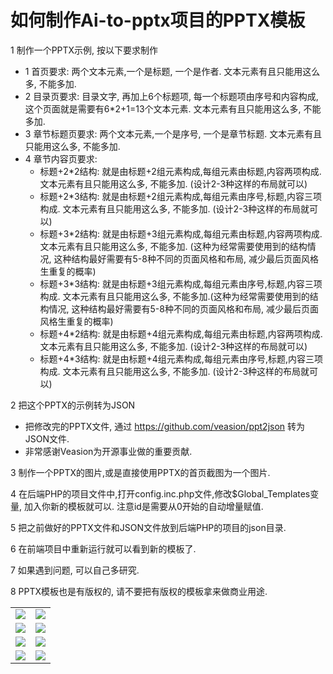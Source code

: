 # 如何制作Ai-to-pptx项目的PPTX模板
1 制作一个PPTX示例, 按以下要求制作
  - 1 首页要求: 两个文本元素,一个是标题, 一个是作者. 文本元素有且只能用这么多, 不能多加.
  - 2 目录页要求: 目录文字, 再加上6个标题项, 每一个标题项由序号和内容构成, 这个页面就是需要有6*2+1=13个文本元素. 文本元素有且只能用这么多, 不能多加.
  - 3 章节标题页要求: 两个文本元素,一个是序号, 一个是章节标题. 文本元素有且只能用这么多, 不能多加.
  - 4 章节内容页要求: 
    - 标题+2*2结构: 就是由标题+2组元素构成,每组元素由标题,内容两项构成. 文本元素有且只能用这么多, 不能多加. (设计2-3种这样的布局就可以)
    - 标题+2*3结构: 就是由标题+2组元素构成,每组元素由序号,标题,内容三项构成. 文本元素有且只能用这么多, 不能多加. (设计2-3种这样的布局就可以)
    - 标题+3*2结构: 就是由标题+3组元素构成,每组元素由标题,内容两项构成. 文本元素有且只能用这么多, 不能多加. (这种为经常需要使用到的结构情况, 这种结构最好需要有5-8种不同的页面风格和布局, 减少最后页面风格生重复的概率)
    - 标题+3*3结构: 就是由标题+3组元素构成,每组元素由序号,标题,内容三项构成. 文本元素有且只能用这么多, 不能多加.(这种为经常需要使用到的结构情况, 这种结构最好需要有5-8种不同的页面风格和布局, 减少最后页面风格生重复的概率)
    - 标题+4*2结构: 就是由标题+4组元素构成,每组元素由标题,内容两项构成. 文本元素有且只能用这么多, 不能多加. (设计2-3种这样的布局就可以)
    - 标题+4*3结构: 就是由标题+4组元素构成,每组元素由序号,标题,内容三项构成. 文本元素有且只能用这么多, 不能多加. (设计2-3种这样的布局就可以)

2 把这个PPTX的示例转为JSON
  - 把修改完的PPTX文件, 通过 https://github.com/veasion/ppt2json 转为JSON文件.
  - 非常感谢Veasion为开源事业做的重要贡献.

3 制作一个PPTX的图片,或是直接使用PPTX的首页截图为一个图片.

4 在后端PHP的项目文件中,打开config.inc.php文件,修改$Global_Templates变量, 加入你新的模板就可以. 注意id是需要从0开始的自动增量赋值.

5 把之前做好的PPTX文件和JSON文件放到后端PHP的项目的json目录.
 
6 在前端项目中重新运行就可以看到新的模板了.

7 如果遇到问题, 可以自己多研究.

8 PPTX模板也是有版权的, 请不要把有版权的模板拿来做商业用途.


<table>
    <tr>
        <td><img src="https://github.com/chatbookai/ai-to-pptx/blob/main/resources/guide/01.png"/></td>
        <td><img src="https://github.com/chatbookai/ai-to-pptx/blob/main/resources/guide/02.png"/></td>
    </tr>
    <tr>
        <td><img src="https://github.com/chatbookai/ai-to-pptx/blob/main/resources/guide/03.png"/></td>
        <td><img src="https://github.com/chatbookai/ai-to-pptx/blob/main/resources/guide/04.png"/></td>
    </tr>
    <tr>
        <td><img src="https://github.com/chatbookai/ai-to-pptx/blob/main/resources/guide/05.png"/></td>
        <td><img src="https://github.com/chatbookai/ai-to-pptx/blob/main/resources/guide/06.png"/></td>
    </tr>
    <tr>
        <td><img src="https://github.com/chatbookai/ai-to-pptx/blob/main/resources/guide/07.png"/></td>
        <td><img src="https://github.com/chatbookai/ai-to-pptx/blob/main/resources/guide/08.png"/></td>
    </tr>
</table>
